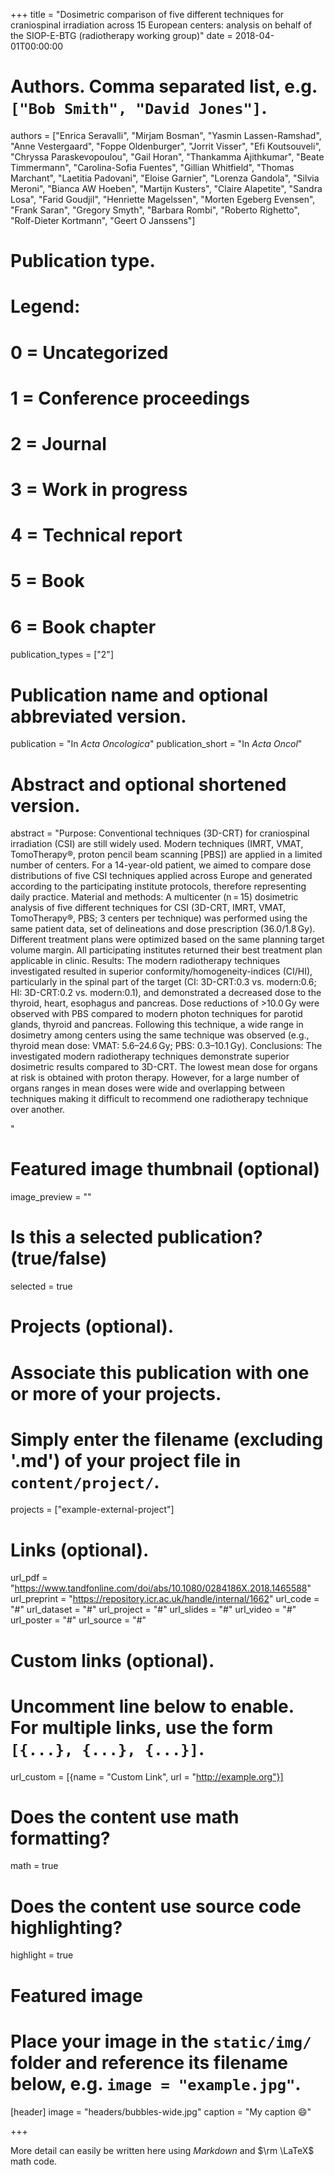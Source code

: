 +++
title = "Dosimetric comparison of five different techniques for craniospinal irradiation across 15 European centers: analysis on behalf of the SIOP-E-BTG (radiotherapy working group)"
date = 2018-04-01T00:00:00

# Authors. Comma separated list, e.g. `["Bob Smith", "David Jones"]`.
authors = ["Enrica Seravalli", "Mirjam Bosman", "Yasmin Lassen-Ramshad", "Anne Vestergaard", "Foppe Oldenburger", "Jorrit Visser", "Efi Koutsouveli", "Chryssa Paraskevopoulou", "Gail Horan", "Thankamma Ajithkumar", "Beate Timmermann", "Carolina-Sofia Fuentes", "Gillian Whitfield", "Thomas Marchant", "Laetitia Padovani", "Eloise Garnier", "Lorenza Gandola", "Silvia Meroni", "Bianca AW Hoeben", "Martijn Kusters", "Claire Alapetite", "Sandra Losa", "Farid Goudjil", "Henriette Magelssen", "Morten Egeberg Evensen", "Frank Saran", "Gregory Smyth", "Barbara Rombi", "Roberto Righetto", "Rolf-Dieter Kortmann", "Geert O Janssens"]

# Publication type.
# Legend:
# 0 = Uncategorized
# 1 = Conference proceedings
# 2 = Journal
# 3 = Work in progress
# 4 = Technical report
# 5 = Book
# 6 = Book chapter
publication_types = ["2"]

# Publication name and optional abbreviated version.
publication = "In *Acta Oncologica*"
publication_short = "In *Acta Oncol*"

# Abstract and optional shortened version.
abstract = "Purpose: Conventional techniques (3D-CRT) for craniospinal irradiation (CSI) are still widely used. Modern techniques (IMRT, VMAT, TomoTherapy®, proton pencil beam scanning [PBS]) are applied in a limited number of centers. For a 14-year-old patient, we aimed to compare dose distributions of five CSI techniques applied across Europe and generated according to the participating institute protocols, therefore representing daily practice.  Material and methods: A multicenter (n = 15) dosimetric analysis of five different techniques for CSI (3D-CRT, IMRT, VMAT, TomoTherapy®, PBS; 3 centers per technique) was performed using the same patient data, set of delineations and dose prescription (36.0/1.8 Gy). Different treatment plans were optimized based on the same planning target volume margin. All participating institutes returned their best treatment plan applicable in clinic.  Results: The modern radiotherapy techniques investigated resulted in superior conformity/homogeneity-indices (CI/HI), particularly in the spinal part of the target (CI: 3D-CRT:0.3 vs. modern:0.6; HI: 3D-CRT:0.2 vs. modern:0.1), and demonstrated a decreased dose to the thyroid, heart, esophagus and pancreas. Dose reductions of >10.0 Gy were observed with PBS compared to modern photon techniques for parotid glands, thyroid and pancreas. Following this technique, a wide range in dosimetry among centers using the same technique was observed (e.g., thyroid mean dose: VMAT: 5.6–24.6 Gy; PBS: 0.3–10.1 Gy).  Conclusions: The investigated modern radiotherapy techniques demonstrate superior dosimetric results compared to 3D-CRT. The lowest mean dose for organs at risk is obtained with proton therapy. However, for a large number of organs ranges in mean doses were wide and overlapping between techniques making it difficult to recommend one radiotherapy technique over another.

"

# Featured image thumbnail (optional)
image_preview = ""

# Is this a selected publication? (true/false)
selected = true

# Projects (optional).
#   Associate this publication with one or more of your projects.
#   Simply enter the filename (excluding '.md') of your project file in `content/project/`.
projects = ["example-external-project"]

# Links (optional).
url_pdf = "https://www.tandfonline.com/doi/abs/10.1080/0284186X.2018.1465588"
url_preprint = "https://repository.icr.ac.uk/handle/internal/1662"
url_code = "#"
url_dataset = "#"
url_project = "#"
url_slides = "#"
url_video = "#"
url_poster = "#"
url_source = "#"

# Custom links (optional).
#   Uncomment line below to enable. For multiple links, use the form `[{...}, {...}, {...}]`.
url_custom = [{name = "Custom Link", url = "http://example.org"}]

# Does the content use math formatting?
math = true

# Does the content use source code highlighting?
highlight = true

# Featured image
# Place your image in the `static/img/` folder and reference its filename below, e.g. `image = "example.jpg"`.
[header]
image = "headers/bubbles-wide.jpg"
caption = "My caption :smile:"

+++

More detail can easily be written here using *Markdown* and $\rm \LaTeX$ math code.
